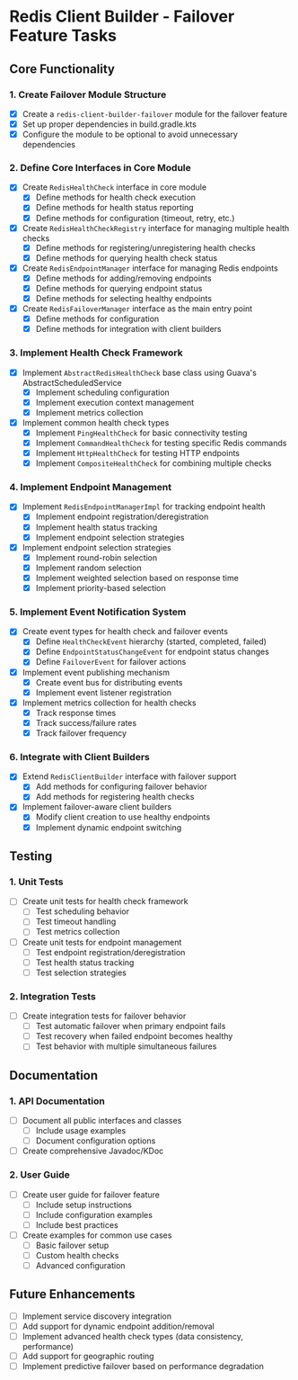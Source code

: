 # Redis Client Builder - Failover Feature Tasks

## Core Functionality

### 1. Create Failover Module Structure
- [x] Create a `redis-client-builder-failover` module for the failover feature
- [x] Set up proper dependencies in build.gradle.kts
- [x] Configure the module to be optional to avoid unnecessary dependencies

### 2. Define Core Interfaces in Core Module
- [x] Create `RedisHealthCheck` interface in core module
  - [x] Define methods for health check execution
  - [x] Define methods for health status reporting
  - [x] Define methods for configuration (timeout, retry, etc.)
- [x] Create `RedisHealthCheckRegistry` interface for managing multiple health checks
  - [x] Define methods for registering/unregistering health checks
  - [x] Define methods for querying health check status
- [x] Create `RedisEndpointManager` interface for managing Redis endpoints
  - [x] Define methods for adding/removing endpoints
  - [x] Define methods for querying endpoint status
  - [x] Define methods for selecting healthy endpoints
- [x] Create `RedisFailoverManager` interface as the main entry point
  - [x] Define methods for configuration
  - [x] Define methods for integration with client builders

### 3. Implement Health Check Framework
- [x] Implement `AbstractRedisHealthCheck` base class using Guava's AbstractScheduledService
  - [x] Implement scheduling configuration
  - [x] Implement execution context management
  - [x] Implement metrics collection
- [x] Implement common health check types
  - [x] Implement `PingHealthCheck` for basic connectivity testing
  - [x] Implement `CommandHealthCheck` for testing specific Redis commands
  - [x] Implement `HttpHealthCheck` for testing HTTP endpoints
  - [x] Implement `CompositeHealthCheck` for combining multiple checks

### 4. Implement Endpoint Management
- [x] Implement `RedisEndpointManagerImpl` for tracking endpoint health
  - [x] Implement endpoint registration/deregistration
  - [x] Implement health status tracking
  - [x] Implement endpoint selection strategies
- [x] Implement endpoint selection strategies
  - [x] Implement round-robin selection
  - [x] Implement random selection
  - [x] Implement weighted selection based on response time
  - [x] Implement priority-based selection

### 5. Implement Event Notification System
- [x] Create event types for health check and failover events
  - [x] Define `HealthCheckEvent` hierarchy (started, completed, failed)
  - [x] Define `EndpointStatusChangeEvent` for endpoint status changes
  - [x] Define `FailoverEvent` for failover actions
- [x] Implement event publishing mechanism
  - [x] Create event bus for distributing events
  - [x] Implement event listener registration
- [x] Implement metrics collection for health checks
  - [x] Track response times
  - [x] Track success/failure rates
  - [x] Track failover frequency

### 6. Integrate with Client Builders
- [x] Extend `RedisClientBuilder` interface with failover support
  - [x] Add methods for configuring failover behavior
  - [x] Add methods for registering health checks
- [x] Implement failover-aware client builders
  - [x] Modify client creation to use healthy endpoints
  - [x] Implement dynamic endpoint switching

## Testing

### 1. Unit Tests
- [ ] Create unit tests for health check framework
  - [ ] Test scheduling behavior
  - [ ] Test timeout handling
  - [ ] Test metrics collection
- [ ] Create unit tests for endpoint management
  - [ ] Test endpoint registration/deregistration
  - [ ] Test health status tracking
  - [ ] Test selection strategies

### 2. Integration Tests
- [ ] Create integration tests for failover behavior
  - [ ] Test automatic failover when primary endpoint fails
  - [ ] Test recovery when failed endpoint becomes healthy
  - [ ] Test behavior with multiple simultaneous failures

## Documentation

### 1. API Documentation
- [ ] Document all public interfaces and classes
  - [ ] Include usage examples
  - [ ] Document configuration options
- [ ] Create comprehensive Javadoc/KDoc

### 2. User Guide
- [ ] Create user guide for failover feature
  - [ ] Include setup instructions
  - [ ] Include configuration examples
  - [ ] Include best practices
- [ ] Create examples for common use cases
  - [ ] Basic failover setup
  - [ ] Custom health checks
  - [ ] Advanced configuration

## Future Enhancements
- [ ] Implement service discovery integration
- [ ] Add support for dynamic endpoint addition/removal
- [ ] Implement advanced health check types (data consistency, performance)
- [ ] Add support for geographic routing
- [ ] Implement predictive failover based on performance degradation
